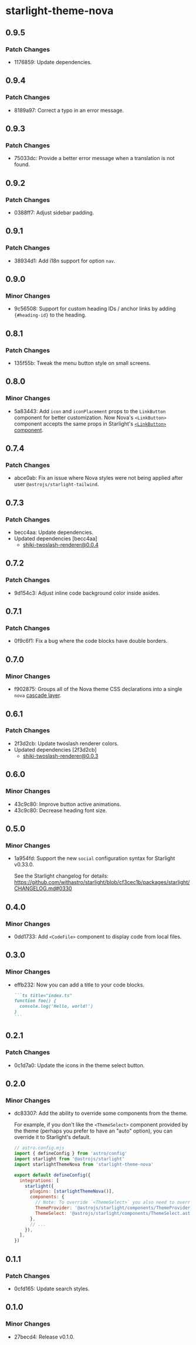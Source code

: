 # starlight-theme-nova

## 0.9.5

### Patch Changes

- 1176859: Update dependencies.

## 0.9.4

### Patch Changes

- 8189a97: Correct a typo in an error message.

## 0.9.3

### Patch Changes

- 75033dc: Provide a better error message when a translation is not found.

## 0.9.2

### Patch Changes

- 0388ff7: Adjust sidebar padding.

## 0.9.1

### Patch Changes

- 38934d1: Add i18n support for option `nav`.

## 0.9.0

### Minor Changes

- 9c56508: Support for custom heading IDs / anchor links by adding `{#heading-id}` to the heading.

## 0.8.1

### Patch Changes

- 135f55b: Tweak the menu button style on small screens.

## 0.8.0

### Minor Changes

- 5a83443: Add `icon` and `iconPlacement` props to the `LinkButton` component for better customization. Now Nova's `<LinkButton>` component accepts the same props in Starlight's [`<LinkButton>` component](https://starlight.astro.build/components/link-buttons/).

## 0.7.4

### Patch Changes

- abce0ab: Fix an issue where Nova styles were not being applied after user `@astrojs/starlight-tailwind`.

## 0.7.3

### Patch Changes

- becc4aa: Update dependencies.
- Updated dependencies [becc4aa]
  - shiki-twoslash-renderer@0.0.4

## 0.7.2

### Patch Changes

- 9d154c3: Adjust inline code background color inside asides.

## 0.7.1

### Patch Changes

- 0f9c6f1: Fix a bug where the code blocks have double borders.

## 0.7.0

### Minor Changes

- f902875: Groups all of the Nova theme CSS declarations into a single `nova` [cascade layer](https://developer.mozilla.org/en-US/docs/Learn_web_development/Core/Styling_basics/Cascade_layers).

## 0.6.1

### Patch Changes

- 2f3d2cb: Update twoslash renderer colors.
- Updated dependencies [2f3d2cb]
  - shiki-twoslash-renderer@0.0.3

## 0.6.0

### Minor Changes

- 43c9c80: Improve button active animations.
- 43c9c80: Decrease heading font size.

## 0.5.0

### Minor Changes

- 1a954fd: Support the new `social` configuration syntax for Starlight v0.33.0.

  See the Starlight changelog for details: https://github.com/withastro/starlight/blob/cf3cec1b/packages/starlight/CHANGELOG.md#0330

## 0.4.0

### Minor Changes

- 0dd1733: Add `<CodeFile>` component to display code from local files.

## 0.3.0

### Minor Changes

- effb232: Now you can add a title to your code blocks.

  ````md
  ```ts title="index.ts"
  function foo() {
    console.log('Hello, world!')
  }
  ```
  ````

## 0.2.1

### Patch Changes

- 0c1d7a0: Update the icons in the theme select button.

## 0.2.0

### Minor Changes

- dc83307: Add the ability to override some components from the theme.

  For example, if you don't like the `<ThemeSelect>` component provided by the theme (perhaps you prefer to have an "auto" option), you can override it to Starlight's default.

  ```js
  // astro.config.mjs
  import { defineConfig } from 'astro/config'
  import starlight from '@astrojs/starlight'
  import starlightThemeNova from 'starlight-theme-nova'

  export default defineConfig({
    integrations: [
      starlight({
        plugins: [starlightThemeNova()],
        components: {
          // Note: To override `<ThemeSelect>` you also need to override `<ThemeProvider>`.
          ThemeProvider: '@astrojs/starlight/components/ThemeProvider.astro',
          ThemeSelect: '@astrojs/starlight/components/ThemeSelect.astro',
        },
        // ...
      }),
    ],
  })
  ```

## 0.1.1

### Patch Changes

- 0cfd165: Update search styles.

## 0.1.0

### Minor Changes

- 27becd4: Release v0.1.0.
